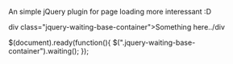 An simple jQuery plugin for page loading more interessant :D	

div class="jquery-waiting-base-container">Something here../div

$(document).ready(function(){
	$(".jquery-waiting-base-container").waiting();
});

